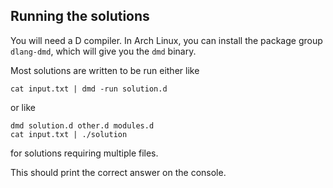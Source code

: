 Running the solutions
---------------------

You will need a D compiler.
In Arch Linux,
you can install the package group `dlang-dmd`,
which will give you the `dmd` binary.

Most solutions are written
to be run either like

```
cat input.txt | dmd -run solution.d
```

or like

```
dmd solution.d other.d modules.d
cat input.txt | ./solution
```

for solutions requiring multiple files.

This should print the correct answer on the console.
